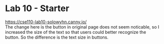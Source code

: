 # Lab 10 - Starter
https://cse110-lab10-solowyhn.canny.io/  
The change here is the button in original page does not seem noticable, so I increased the size of the text so that users could better recognize the button. So the difference is the text size in buttons.